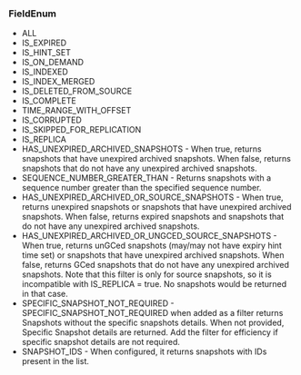 ### FieldEnum
- ALL
- IS_EXPIRED
- IS_HINT_SET
- IS_ON_DEMAND
- IS_INDEXED
- IS_INDEX_MERGED
- IS_DELETED_FROM_SOURCE
- IS_COMPLETE
- TIME_RANGE_WITH_OFFSET
- IS_CORRUPTED
- IS_SKIPPED_FOR_REPLICATION
- IS_REPLICA
- HAS_UNEXPIRED_ARCHIVED_SNAPSHOTS - When true, returns snapshots that have unexpired archived snapshots.
When false, returns snapshots that do not have any unexpired archived
snapshots.
- SEQUENCE_NUMBER_GREATER_THAN - Returns snapshots with a sequence number greater than the
specified sequence number.
- HAS_UNEXPIRED_ARCHIVED_OR_SOURCE_SNAPSHOTS - When true, returns unexpired snapshots or snapshots that
have unexpired archived snapshots.
When false, returns expired snapshots and snapshots that
do not have any unexpired archived snapshots.
- HAS_UNEXPIRED_ARCHIVED_OR_UNGCED_SOURCE_SNAPSHOTS - When true, returns unGCed snapshots (may/may not have expiry hint time
set) or snapshots that have unexpired archived snapshots.
When false, returns GCed snapshots that do not have any unexpired
archived snapshots.
Note that this filter is only for source snapshots, so it is
incompatible with IS_REPLICA = true. No snapshots would be returned in
that case.
- SPECIFIC_SNAPSHOT_NOT_REQUIRED - SPECIFIC_SNAPSHOT_NOT_REQUIRED when added as a filter returns Snapshots
without the specific snapshots details. When not provided, Specific
Snapshot details are returned. Add the filter for efficiency if specific
snapshot details are not required.
- SNAPSHOT_IDS - When configured, it returns snapshots with IDs present in the list.
